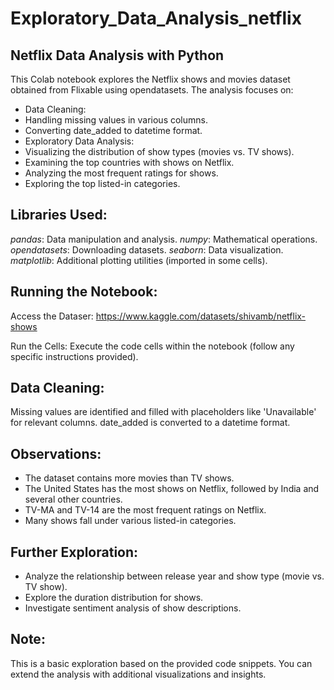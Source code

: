 # Exploratory_Data_Analysis_netflix
## Netflix Data Analysis with Python
This Colab notebook explores the Netflix shows and movies dataset obtained from Flixable using opendatasets. The analysis focuses on:

+ Data Cleaning:
+ Handling missing values in various columns.
+ Converting date_added to datetime format.
+ Exploratory Data Analysis:
+ Visualizing the distribution of show types (movies vs. TV shows).
+ Examining the top countries with shows on Netflix.
+ Analyzing the most frequent ratings for shows.
+ Exploring the top listed-in categories.

## Libraries Used:

*pandas*: Data manipulation and analysis.
*numpy*: Mathematical operations.
*opendatasets*: Downloading datasets.
*seaborn*: Data visualization.
*matplotlib*: Additional plotting utilities (imported in some cells).

## Running the Notebook:

Access the Dataser: https://www.kaggle.com/datasets/shivamb/netflix-shows

Run the Cells: Execute the code cells within the notebook (follow any specific instructions provided).

## Data Cleaning:

Missing values are identified and filled with placeholders like 'Unavailable' for relevant columns.
date_added is converted to a datetime format.

## Observations:

+ The dataset contains more movies than TV shows.
+ The United States has the most shows on Netflix, followed by India and several other countries.
+ TV-MA and TV-14 are the most frequent ratings on Netflix.
+ Many shows fall under various listed-in categories.

## Further Exploration:

+ Analyze the relationship between release year and show type (movie vs. TV show).
+ Explore the duration distribution for shows.
+ Investigate sentiment analysis of show descriptions.

## Note:

This is a basic exploration based on the provided code snippets. You can extend the analysis with additional visualizations and insights.
